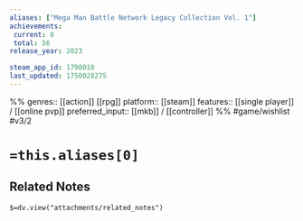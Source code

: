 ```yaml
---
aliases: ["Mega Man Battle Network Legacy Collection Vol. 1"]
achievements:
 current: 0
 total: 56
release_year: 2023

steam_app_id: 1798010
last_updated: 1750028275
---
```

%%
genres:: [[action]] [[rpg]]
platform:: [[steam]]
features:: [[single player]] / [[online pvp]]
preferred_input:: [[mkb]] / [[controller]]
%%
#game/wishlist
#v3/2

# `=this.aliases[0]`
## Related Notes
`$=dv.view("attachments/related_notes")`